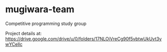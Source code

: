 # mugiwara-team
Competitive programming study group

Project details at:
https://drive.google.com/drive/u/0/folders/17NLOiVreCg90f5vbtwUkUvt3ywYCellc
